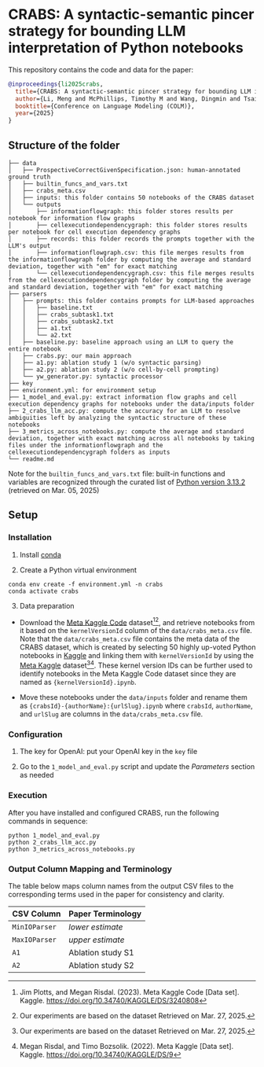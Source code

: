 # CRABS: A syntactic-semantic pincer strategy for bounding LLM interpretation of Python notebooks

This repository contains the code and data for the paper:

```bibtex
@inproceedings{li2025crabs,
  title={CRABS: A syntactic-semantic pincer strategy for bounding LLM interpretation of Python notebooks},
  author={Li, Meng and McPhillips, Timothy M and Wang, Dingmin and Tsai, Shin-Rong and Lud{\"a}scher, Bertram},
  booktitle={Conference on Language Modeling (COLM)},
  year={2025}
}
```

## Structure of the folder
```
├── data
│   ├── ProspectiveCorrectGivenSpecification.json: human-annotated ground truth
│   ├── builtin_funcs_and_vars.txt
│   ├── crabs_meta.csv
│   ├── inputs: this folder contains 50 notebooks of the CRABS dataset
│   └── outputs
│       ├── informationflowgraph: this folder stores results per notebook for information flow graphs
│       ├── cellexecutiondependencygraph: this folder stores results per notebook for cell execution dependency graphs
│       ├── records: this folder records the prompts together with the LLM's output
│       ├── informationflowgraph.csv: this file merges results from the informationflowgraph folder by computing the average and standard deviation, together with "em" for exact matching
│       └── cellexecutiondependencygraph.csv: this file merges results from the cellexecutiondependencygraph folder by computing the average and standard deviation, together with "em" for exact matching
├── parsers
│   ├── prompts: this folder contains prompts for LLM-based approaches
│   │   ├── baseline.txt
│   │   ├── crabs_subtask1.txt
│   │   ├── crabs_subtask2.txt
│   │   ├── a1.txt
│   │   └── a2.txt
│   ├── baseline.py: baseline approach using an LLM to query the entire notebook
│   ├── crabs.py: our main approach
│   ├── a1.py: ablation study 1 (w/o syntactic parsing)
│   ├── a2.py: ablation study 2 (w/o cell-by-cell prompting)
│   └── yw_generator.py: syntactic processor
├── key
├── environment.yml: for environment setup
├── 1_model_and_eval.py: extract information flow graphs and cell execution dependency graphs for notebooks under the data/inputs folder
├── 2_crabs_llm_acc.py: compute the accuracy for an LLM to resolve ambiguities left by analyzing the syntactic structure of these notebooks
├── 3_metrics_across_notebooks.py: compute the average and standard deviation, together with exact matching across all notebooks by taking files under the informationflowgraph and the cellexecutiondependencygraph folders as inputs
└── readme.md
```

Note for the `builtin_funcs_and_vars.txt` file: built-in functions and variables are recognized through the curated list of [Python version 3.13.2](https://docs.python.org/3/library/functions.html) (retrieved on Mar. 05, 2025)

## Setup
### Installation
1. Install [conda](https://docs.conda.io/projects/conda/en/latest/user-guide/install/index.html)

2. Create a Python virtual environment
```
conda env create -f environment.yml -n crabs
conda activate crabs
```

3. Data preparation

- Download the [Meta Kaggle Code](https://www.kaggle.com/datasets/kaggle/meta-kaggle-code/data) dataset[^1][^2], and retrieve notebooks from it based on the `kernelVersionId` column of the `data/crabs_meta.csv` file. Note that the `data/crabs_meta.csv` file contains the meta data of the CRABS dataset, which is created by selecting 50 highly up-voted Python notebooks in [Kaggle](https://www.kaggle.com/code?language=Python) and linking them with `kernelVersionId` by using the [Meta Kaggle](https://www.kaggle.com/datasets/kaggle/meta-kaggle) dataset[^2][^3]. These kernel version IDs can be further used to identify notebooks in the Meta Kaggle Code dataset since they are named as `{kernelVersionId}.ipynb`.

- Move these notebooks under the `data/inputs` folder and rename them as `{crabsId}-{authorName}:{urlSlug}.ipynb` where `crabsId`, `authorName`, and `urlSlug` are columns in the `data/crabs_meta.csv` file.

### Configuration
1. The key for OpenAI: put your OpenAI key in the `key` file

2. Go to the `1_model_and_eval.py` script and update the *Parameters* section as needed

### Execution
After you have installed and configured CRABS, run the following commands in sequence: 
```
python 1_model_and_eval.py
python 2_crabs_llm_acc.py
python 3_metrics_across_notebooks.py
```

### Output Column Mapping and Terminology

The table below maps column names from the output CSV files to the corresponding terms used in the paper for consistency and clarity.

| **CSV Column**      | **Paper Terminology**  |
|---------------------|------------------------|
| `MinIOParser`       | *lower estimate*       |
| `MaxIOParser`       | *upper estimate*       |
| `A1`                | Ablation study S1      |
| `A2`                | Ablation study S2      |


[^1]: Jim Plotts, and Megan Risdal. (2023). Meta Kaggle Code [Data set]. Kaggle. https://doi.org/10.34740/KAGGLE/DS/3240808
[^2]: Our experiments are based on the dataset Retrieved on Mar. 27, 2025.
[^3]: Megan Risdal, and Timo Bozsolik. (2022). Meta Kaggle [Data set]. Kaggle. https://doi.org/10.34740/KAGGLE/DS/9
